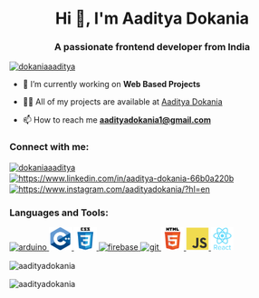 
<h1 align="center">Hi 👋, I'm Aaditya Dokania</h1>
<h3 align="center">A passionate frontend developer from India</h3>

<p align="left"> <a href="https://twitter.com/dokaniaaaditya" target="blank"><img src="https://img.shields.io/twitter/follow/dokaniaaaditya?logo=twitter&style=for-the-badge" alt="dokaniaaaditya" /></a> </p>

- 🔭 I’m currently working on **Web Based Projects**

- 👨‍💻 All of my projects are available at [Aaditya Dokania](https://www.aadityadokania.com)

- 📫 How to reach me **aadityadokania1@gmail.com**

<h3 align="left">Connect with me:</h3>
<p align="left">
<a href="https://twitter.com/dokaniaaaditya" target="blank"><img align="center" src="https://raw.githubusercontent.com/rahuldkjain/github-profile-readme-generator/master/src/images/icons/Social/twitter.svg" alt="dokaniaaaditya" height="30" width="40" /></a>
<a href="https://linkedin.com/in/https://www.linkedin.com/in/aaditya-dokania-66b0a220b" target="blank"><img align="center" src="https://raw.githubusercontent.com/rahuldkjain/github-profile-readme-generator/master/src/images/icons/Social/linked-in-alt.svg" alt="https://www.linkedin.com/in/aaditya-dokania-66b0a220b" height="30" width="40" /></a>
<a href="https://instagram.com/https://www.instagram.com/aadityadokania/?hl=en" target="blank"><img align="center" src="https://raw.githubusercontent.com/rahuldkjain/github-profile-readme-generator/master/src/images/icons/Social/instagram.svg" alt="https://www.instagram.com/aadityadokania/?hl=en" height="30" width="40" /></a>
</p>

<h3 align="left">Languages and Tools:</h3>
<p align="left"> <a href="https://www.arduino.cc/" target="_blank" rel="noreferrer"> <img src="https://cdn.worldvectorlogo.com/logos/arduino-1.svg" alt="arduino" width="40" height="40"/> </a> <a href="https://www.w3schools.com/cpp/" target="_blank" rel="noreferrer"> <img src="https://raw.githubusercontent.com/devicons/devicon/master/icons/cplusplus/cplusplus-original.svg" alt="cplusplus" width="40" height="40"/> </a> <a href="https://www.w3schools.com/css/" target="_blank" rel="noreferrer"> <img src="https://raw.githubusercontent.com/devicons/devicon/master/icons/css3/css3-original-wordmark.svg" alt="css3" width="40" height="40"/> </a> <a href="https://firebase.google.com/" target="_blank" rel="noreferrer"> <img src="https://www.vectorlogo.zone/logos/firebase/firebase-icon.svg" alt="firebase" width="40" height="40"/> </a> <a href="https://git-scm.com/" target="_blank" rel="noreferrer"> <img src="https://www.vectorlogo.zone/logos/git-scm/git-scm-icon.svg" alt="git" width="40" height="40"/> </a> <a href="https://www.w3.org/html/" target="_blank" rel="noreferrer"> <img src="https://raw.githubusercontent.com/devicons/devicon/master/icons/html5/html5-original-wordmark.svg" alt="html5" width="40" height="40"/> </a> <a href="https://developer.mozilla.org/en-US/docs/Web/JavaScript" target="_blank" rel="noreferrer"> <img src="https://raw.githubusercontent.com/devicons/devicon/master/icons/javascript/javascript-original.svg" alt="javascript" width="40" height="40"/> </a> <a href="https://reactjs.org/" target="_blank" rel="noreferrer"> <img src="https://raw.githubusercontent.com/devicons/devicon/master/icons/react/react-original-wordmark.svg" alt="react" width="40" height="40"/> </a> </p>

<p><img align="center" src="https://github-readme-stats.vercel.app/api/top-langs?username=aadityadokania&show_icons=true&locale=en&layout=compact" alt="aadityadokania" /></p>

<p><img align="center" src="https://github-readme-streak-stats.herokuapp.com/?user=aadityadokania&" alt="aadityadokania" /></p>
